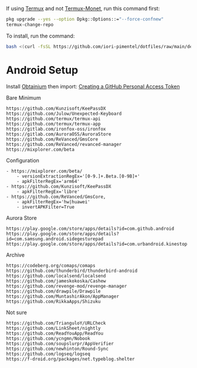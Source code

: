 If using [Termux](https://github.com/termux/termux-app) and not [Termux-Monet](https://github.com/KitsunedFox/termux-monet), run this command first:
```bash
pkg upgrade --yes --option Dpkg::Options::="--force-confnew"
termux-change-repo
```

To install, run the command:
```bash
bash <(curl -fsSL https://github.com/iori-pimentel/dotfiles/raw/main/deploy.sh)
```

# Android Setup

Install [Obtainium](https://github.com/ImranR98/Obtainium) then import:
[Creating a GitHub Personal Access Token](https://github.com/settings/personal-access-tokens)

Bare Minimum
```
https://github.com/Kunzisoft/KeePassDX
https://github.com/Julow/Unexpected-Keyboard
https://github.com/termux/termux-api
https://github.com/termux/termux-app
https://gitlab.com/ironfox-oss/ironfox
https://gitlab.com/AuroraOSS/AuroraStore
https://github.com/ReVanced/GmsCore
https://github.com/ReVanced/revanced-manager
https://mixplorer.com/beta
```

Configuration
```
- https://mixplorer.com/beta/
    - versionExtractionRegEx='[0-9.]+.Beta.[0-9B]+'
    - apkFilterRegEx='arm64'
- https://github.com/Kunzisoft/KeePassDX
    - apkFilterRegEx='libre'
- https://github.com/ReVanced/GmsCore,
    - apkFilterRegEx='hw|huawei'
    - invertAPKFilter=True
```

Aurora Store
```
https://play.google.com/store/apps/details?id=com.github.android
https://play.google.com/store/apps/details?id=com.samsung.android.sidegesturepad
https://play.google.com/store/apps/details?id=com.urbandroid.kinestop
```

Archive
```
https://codeberg.org/comaps/comaps
https://github.com/thunderbird/thunderbird-android
https://github.com/localsend/localsend
https://github.com/jameskokoska/Cashew
https://github.com/revenge-mod/revenge-manager
https://github.com/drawpile/Drawpile
https://github.com/MuntashirAkon/AppManager
https://github.com/RikkaApps/Shizuku
```

Not sure
```
https://github.com/TrianguloY/URLCheck
https://github.com/LinkSheet/nightly
https://github.com/ReadYouApp/ReadYou
https://github.com/ycngmn/Nobook
https://github.com/soupslurpr/AppVerifier
https://github.com/newhinton/Round-Sync
https://github.com/logseq/logseq
https://f-droid.org/packages/net.typeblog.shelter
```

